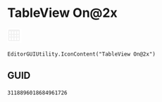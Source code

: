 # TableView On@2x
![](/img/TableView%20On@2x.png)

``` CSharp
EditorGUIUtility.IconContent("TableView On@2x")
```
## GUID
```
3118896018684961726
```
